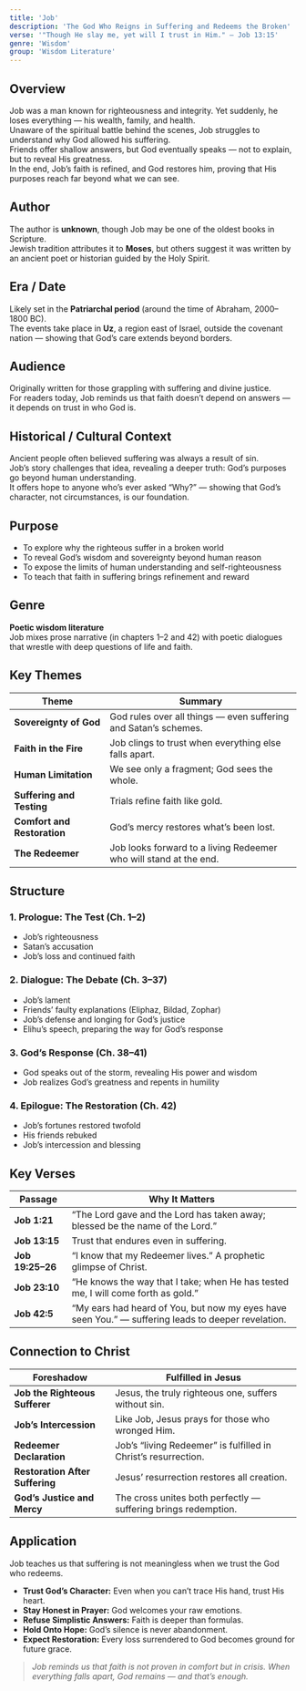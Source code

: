 ```yaml
---
title: 'Job'
description: 'The God Who Reigns in Suffering and Redeems the Broken'
verse: '"Though He slay me, yet will I trust in Him." — Job 13:15'
genre: 'Wisdom'
group: 'Wisdom Literature'
---
```


## Overview  
Job was a man known for righteousness and integrity. Yet suddenly, he loses everything — his wealth, family, and health.  
Unaware of the spiritual battle behind the scenes, Job struggles to understand why God allowed his suffering.  
Friends offer shallow answers, but God eventually speaks — not to explain, but to reveal His greatness.  
In the end, Job’s faith is refined, and God restores him, proving that His purposes reach far beyond what we can see.

## Author  
The author is **unknown**, though Job may be one of the oldest books in Scripture.  
Jewish tradition attributes it to **Moses**, but others suggest it was written by an ancient poet or historian guided by the Holy Spirit.

## Era / Date  
Likely set in the **Patriarchal period** (around the time of Abraham, 2000–1800 BC).  
The events take place in **Uz**, a region east of Israel, outside the covenant nation — showing that God’s care extends beyond borders.

## Audience  
Originally written for those grappling with suffering and divine justice.  
For readers today, Job reminds us that faith doesn’t depend on answers — it depends on trust in who God is.

## Historical / Cultural Context  
Ancient people often believed suffering was always a result of sin.  
Job’s story challenges that idea, revealing a deeper truth: God’s purposes go beyond human understanding.  
It offers hope to anyone who’s ever asked “Why?” — showing that God’s character, not circumstances, is our foundation.

## Purpose  
- To explore why the righteous suffer in a broken world  
- To reveal God’s wisdom and sovereignty beyond human reason  
- To expose the limits of human understanding and self-righteousness  
- To teach that faith in suffering brings refinement and reward  

## Genre  
**Poetic wisdom literature**  
Job mixes prose narrative (in chapters 1–2 and 42) with poetic dialogues that wrestle with deep questions of life and faith.

## Key Themes  

| Theme | Summary |
|-------|----------|
| **Sovereignty of God** | God rules over all things — even suffering and Satan’s schemes. |
| **Faith in the Fire** | Job clings to trust when everything else falls apart. |
| **Human Limitation** | We see only a fragment; God sees the whole. |
| **Suffering and Testing** | Trials refine faith like gold. |
| **Comfort and Restoration** | God’s mercy restores what’s been lost. |
| **The Redeemer** | Job looks forward to a living Redeemer who will stand at the end. |

## Structure  

### 1. Prologue: The Test (Ch. 1–2)
- Job’s righteousness  
- Satan’s accusation  
- Job’s loss and continued faith  

### 2. Dialogue: The Debate (Ch. 3–37)
- Job’s lament  
- Friends’ faulty explanations (Eliphaz, Bildad, Zophar)  
- Job’s defense and longing for God’s justice  
- Elihu’s speech, preparing the way for God’s response  

### 3. God’s Response (Ch. 38–41)
- God speaks out of the storm, revealing His power and wisdom  
- Job realizes God’s greatness and repents in humility  

### 4. Epilogue: The Restoration (Ch. 42)
- Job’s fortunes restored twofold  
- His friends rebuked  
- Job’s intercession and blessing  

## Key Verses  

| Passage | Why It Matters |
|----------|----------------|
| **Job 1:21** | “The Lord gave and the Lord has taken away; blessed be the name of the Lord.” |
| **Job 13:15** | Trust that endures even in suffering. |
| **Job 19:25–26** | “I know that my Redeemer lives.” A prophetic glimpse of Christ. |
| **Job 23:10** | “He knows the way that I take; when He has tested me, I will come forth as gold.” |
| **Job 42:5** | “My ears had heard of You, but now my eyes have seen You.” — suffering leads to deeper revelation. |

## Connection to Christ  

| Foreshadow | Fulfilled in Jesus |
|-------------|-------------------|
| **Job the Righteous Sufferer** | Jesus, the truly righteous one, suffers without sin. |
| **Job’s Intercession** | Like Job, Jesus prays for those who wronged Him. |
| **Redeemer Declaration** | Job’s “living Redeemer” is fulfilled in Christ’s resurrection. |
| **Restoration After Suffering** | Jesus’ resurrection restores all creation. |
| **God’s Justice and Mercy** | The cross unites both perfectly — suffering brings redemption. |

## Application  
Job teaches us that suffering is not meaningless when we trust the God who redeems.  
- **Trust God’s Character:** Even when you can’t trace His hand, trust His heart.  
- **Stay Honest in Prayer:** God welcomes your raw emotions.  
- **Refuse Simplistic Answers:** Faith is deeper than formulas.  
- **Hold Onto Hope:** God’s silence is never abandonment.  
- **Expect Restoration:** Every loss surrendered to God becomes ground for future grace.  

> *Job reminds us that faith is not proven in comfort but in crisis. When everything falls apart, God remains — and that’s enough.*
